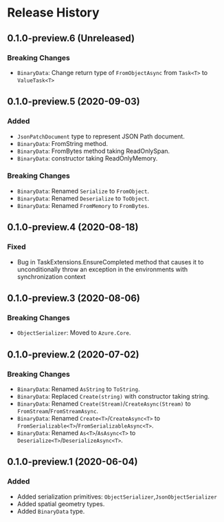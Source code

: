 # Release History

## 0.1.0-preview.6 (Unreleased)

### Breaking Changes
- `BinaryData`: Change return type of `FromObjectAsync` from `Task<T>` to `ValueTask<T>`

## 0.1.0-preview.5 (2020-09-03)

### Added
- `JsonPatchDocument` type to represent JSON Path document.
- `BinaryData`: FromString method.
- `BinaryData`: FromBytes method taking ReadOnlySpan.
- `BinaryData`: constructor taking ReadOnlyMemory.

### Breaking Changes
- `BinaryData`: Renamed `Serialize` to `FromObject`.
- `BinaryData`: Renamed `Deserialize` to `ToObject`.
- `BinaryData`: Renamed `FromMemory` to `FromBytes`.

## 0.1.0-preview.4 (2020-08-18)

### Fixed
- Bug in TaskExtensions.EnsureCompleted method that causes it to unconditionally throw an exception in the environments with synchronization context
## 0.1.0-preview.3 (2020-08-06)

### Breaking Changes
- `ObjectSerializer`: Moved to `Azure.Core`.

## 0.1.0-preview.2 (2020-07-02)

### Breaking Changes
- `BinaryData`: Renamed `AsString` to `ToString`.
- `BinaryData`: Replaced `Create(string)` with constructor taking string.
- `BinaryData`: Renamed `Create(Stream)`/`CreateAsync(Stream)` to `FromStream`/`FromStreamAsync`.
- `BinaryData`: Renamed `Create<T>`/`CreateAsync<T>` to `FromSerializable<T>`/`FromSerializableAsync<T>`.
- `BinaryData`: Renamed `As<T>`/`AsAsync<T>` to `Deserialize<T>`/`DeserializeAsync<T>`.

## 0.1.0-preview.1 (2020-06-04)

### Added

- Added serialization primitives: `ObjectSerializer`,`JsonObjectSerializer`
- Added spatial geometry types.
- Added `BinaryData` type.
